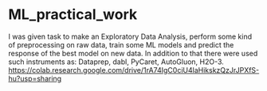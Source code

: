 # ML_practical_work
I was given task to make an Exploratory Data Analysis, perform some kind of preprocessing on raw data, train some ML models and predict the response of the best model on new data.
In addition to that there were used such instruments as: Dataprep, dabl, PyCaret, AutoGluon, H2O-3.
https://colab.research.google.com/drive/1rA74IgC0ciU4laHikskzQzJrJPXfS-hu?usp=sharing
